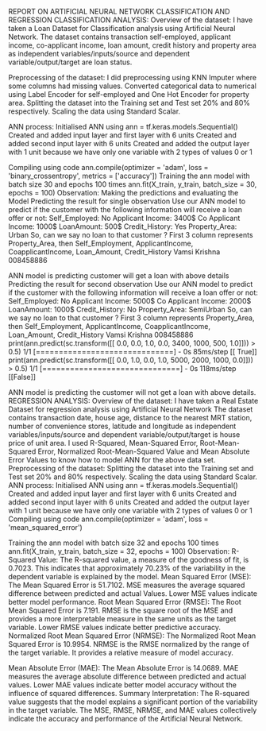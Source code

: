 REPORT ON ARTIFICIAL NEURAL NETWORK CLASSIFICATION AND REGRESSION
CLASSIFICATION ANALYSIS: 
Overview of the dataset:
I have taken a Loan Dataset for Classification analysis using Artificial Neural Network.
The dataset contains transaction self-employed, applicant income, co-applicant income, loan amount, credit history and property area as independent variables/inputs/source and dependent variable/output/target are loan status.

Preprocessing of the dataset:
I did preprocessing using KNN Imputer where some columns had missing values. Converted categorical data to numerical using Label Encoder for self-employed and One Hot Encoder for property area.
Splitting the dataset into the Training set and Test set 20% and 80% respectively. Scaling the data using Standard Scalar.

ANN process:
Initialised ANN using ann = tf.keras.models.Sequential()
Created and added input layer and first layer with 6 units
Created and added second input layer with 6 units
Created and added the output layer with 1 unit because we have only one variable with 2 types of values 0 or 1

 Compiling using code
ann.compile(optimizer = 'adam', loss = 'binary_crossentropy', metrics =
['accuracy'])
Training the ann model with batch size 30 and epochs 100 times
ann.fit(X_train, y_train, batch_size = 30, epochs = 100)
Observation:
Making the predictions and evaluating the Model
Predicting the result for single observation
Use our ANN model to predict if the customer with the following information will receive a loan offer or not:
Self_Employed: No
Applicant Income: 3400$
Co Applicant Income: 1000$ LoanAmount: 500$
Credit_History: Yes
Property_Area: Urban
So, can we say no loan to that customer ?
First 3 column represents Property_Area, then Self_Employment, ApplicantIncome, CoapplicantIncome, Loan_Amount, Credit_History
Vamsi Krishna 008458886
 
 ANN model is predicting customer will get a loan with above details
Predicting the result for second observation
Use our ANN model to predict if the customer with the following information will receive a loan offer or not:
Self_Employed: No Applicant Income: 5000$ Co Applicant Income: 2000$ LoanAmount: 1000$ Credit_History: No Property_Area: SemiUrban
So, can we say no loan to that customer ?
First 3 column represents Property_Area, then Self_Employment, ApplicantIncome, CoapplicantIncome, Loan_Amount, Credit_History
Vamsi Krishna 008458886
print(ann.predict(sc.transform([[ 0.0, 0.0, 1.0, 0.0, 3400, 1000, 500,
1.0]])) > 0.5)
1/1 [==============================] - 0s 85ms/step
[[ True]]
 print(ann.predict(sc.transform([[ 0.0, 1.0, 0.0, 1.0, 5000, 2000, 1000,
0.0]])) > 0.5)
1/1 [==============================] - 0s 118ms/step
[[False]]
 

ANN model is predicting the customer will not get a loan with above details.
REGRESSION ANALYSIS: Overview of the dataset:
I have taken a Real Estate Dataset for regression analysis using Artificial Neural Network
The dataset contains transaction date, house age, distance to the nearest MRT station, number of convenience stores, latitude and longitude as independent variables/inputs/source and dependent variable/output/target is house price of unit area.
I used R-Squared, Mean-Squared Error, Root-Mean-Squared Error, Normalized Root-Mean-Squared Value and Mean Absolute Error Values to know how to model ANN for the above data set.
Preprocessing of the dataset:
Splitting the dataset into the Training set and Test set 20% and 80% respectively. Scaling the data using Standard Scalar.
ANN process:
Initialised ANN using ann = tf.keras.models.Sequential()
Created and added input layer and first layer with 6 units
Created and added second input layer with 6 units
Created and added the output layer with 1 unit because we have only one variable with 2 types of values 0 or 1
Compiling using code
ann.compile(optimizer = 'adam', loss = 'mean_squared_error')
 
 Training the ann model with batch size 32 and epochs 100 times
ann.fit(X_train, y_train, batch_size = 32, epochs = 100) Observation:
R-Squared Value:
The R-squared value, a measure of the goodness of fit, is 0.7023.
 This indicates that approximately 70.23% of the variability in the dependent variable is explained by the model.
Mean Squared Error (MSE):
The Mean Squared Error is 51.7102.
MSE measures the average squared difference between predicted and actual Values.
Lower MSE values indicate better model performance.
Root Mean Squared Error (RMSE):
The Root Mean Squared Error is 7.191.
RMSE is the square root of the MSE and provides a more interpretable measure in the same units as the target variable.
Lower RMSE values indicate better predictive accuracy.
Normalized Root Mean Squared Error (NRMSE):
The Normalized Root Mean Squared Error is 10.9954.
NRMSE is the RMSE normalized by the range of the target variable. It provides a relative measure of model accuracy.

 Mean Absolute Error (MAE):
The Mean Absolute Error is 14.0689.
MAE measures the average absolute difference between predicted and actual values.
Lower MAE values indicate better model accuracy without the influence of squared differences.
Summary Interpretation:
The R-squared value suggests that the model explains a significant portion of the variability in the target variable.
The MSE, RMSE, NRMSE, and MAE values collectively indicate the accuracy and performance of the Artificial Neural Network.

